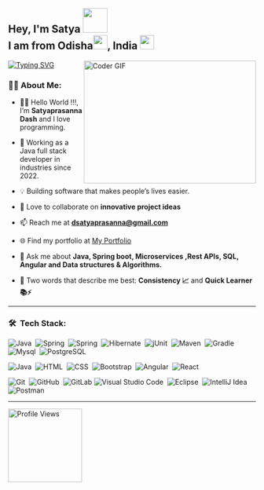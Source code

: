##  Hey, I'm Satya  <img src="https://github.com/TheDudeThatCode/TheDudeThatCode/blob/master/Assets/Developer.gif" width="50"><br> I am from Odisha<img src="https://github.com/GG-Satya/GG-Satya/assets/111240668/9ce2a41a-6c4d-4150-bbad-2647a8733cc9" width ="29">, India <img src="https://github.com/TheDudeThatCode/TheDudeThatCode/blob/master/Assets/Earth.gif" width="29"><br>
<!-- <img align="right" alt="Coding" width="400" src="https://c.tenor.com/fdvOlldr5RYAAAAC/private.gif"> -->
<!-- <img alt="Coder GIF" height=250 width=350 src="https://miro.medium.com/max/1360/0*7Q3yvSIv_t0ioJ-Z.gif"/> -->
<img align="right" alt="Coder GIF" height=250 width=350 src="https://analyticsindiamag.com/wp-content/uploads/2018/12/developer-dribbble.gif" />

[![Typing SVG](https://readme-typing-svg.herokuapp.com/?lines=I+build+things+for+web)](https://git.io/typing-svg)


###  👨‍💻 About Me:
- 🙋‍♂️ Hello World !!!, I’m **Satyaprasanna Dash** and I love programming.<br>

- 💼 Working as a Java full stack developer in industries since 2022.

- 💡 Building software that makes people’s lives easier.

- 🤝 Love to collaborate on **innovative project ideas**
- 📫 Reach me at **dsatyaprasanna@gmail.com**

- 🌐 Find my portfolio at <a href="https://gg-satya.github.io/Portfolio/" target="_blank">My Portfolio</a>

- 💬 Ask me about **Java, Spring boot, Microservices ,Rest APIs, SQL, Angular and Data structures & Algorithms.**



<!-- 📄 Know about my experiences from <a href="https://drive.google.com/file/d/1eiPKKlLMDXH5D-CrISgFImrTY24fjJBo/view?usp=drive_link">My Resume</a> -->


- 🎯 Two words that describe me best:  **Consistency 📈** and **Quick Learner 📚⚡**

<hr>

<!-- ## 🌐 Socials: <a href="https://linkedin.com/in/satyaprasanna-dash-695605208" target="_blank"><img src="https://img.shields.io/badge/LinkedIn-%230077B5.svg?logo=linkedin&logoColor=white" width="120" alt="LinkedIn"></a> -->


### 🛠 &nbsp;Tech Stack:

![Java](https://img.shields.io/badge/Java-blue?logo=Java)&nbsp;
![Spring](https://img.shields.io/badge/-Spring-blue?style=flat&logo=Spring)&nbsp;
![Spring](https://img.shields.io/badge/-Springboot-blue?style=flat&logo=Spring)&nbsp;
![Hibernate](https://img.shields.io/badge/-Hibernate-blue?style=flat&logo=Hibernate)&nbsp;
![jUnit](https://img.shields.io/badge/jUnit-blue?&style=flat&logo=Java&logoColor=white)&nbsp;
![Maven](https://img.shields.io/badge/Maven-blue?logo=maven)&nbsp;
![Gradle](https://img.shields.io/badge/Gradle-blue?logo=gradle)&nbsp;
![Mysql](https://img.shields.io/badge/-Mysql-blue?style=flat&logo=Mysql&logoColor=white)&nbsp;
![PostgreSQL](https://img.shields.io/badge/-PostgreSQL-blue?style=flat&logo=postgresql&logoColor=white)&nbsp;

![Java](https://img.shields.io/badge/Javascript-blue?logo=Javascript)&nbsp;
![HTML](https://img.shields.io/badge/-HTML-blue?style=flat&logo=HTML5)&nbsp;
![CSS](https://img.shields.io/badge/-CSS-blue?style=flat&logo=CSS3&logoColor=1572B6)&nbsp;
![Bootstrap](https://img.shields.io/badge/-Bootstrap-blue?style=flat&logo=bootstrap&logoColor=563D7C)&nbsp;
![Angular](https://img.shields.io/badge/Angular-blue?logo=angular)&nbsp;
![React](https://img.shields.io/badge/React-blue?logo=react)&nbsp;


![Git](https://img.shields.io/badge/-Git-blue?style=flat&logo=git)&nbsp;
![GitHub](https://img.shields.io/badge/-GitHub-blue?style=flat&logo=github)&nbsp;
![GitLab](https://img.shields.io/badge/gitlab-blue?logo=gitlab)
![Visual Studio Code](https://img.shields.io/badge/-Visual%20Studio%20Code-blue?style=flat&logo=visual-studio-code&logoColor=white)&nbsp;
![Eclipse](https://img.shields.io/badge/Eclipse-blue?logo=eclipse)&nbsp;
![IntelliJ Idea](https://img.shields.io/badge/IntelliJ_Idea-blue?logo=intellij)&nbsp;
![Postman](https://img.shields.io/badge/-Postmam-blue?style=flat&logo=Postman&logoColor=FFA515)&nbsp;

<hr>
<img src="https://komarev.com/ghpvc/?username=GG-Satya" width="150" alt="Profile Views">

<!--- ![](https://komarev.com/ghpvc/?username=GG-Satya) -->

<!---
GG-Satya/GG-Satya is a ✨ special ✨ repository because its `README.md` (this file) appears on your GitHub profile.
You can click the Preview link to take a look at your changes.
--->
